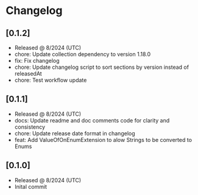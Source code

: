 # Changelog

## [0.1.2]

- Released @ 8/2024 (UTC)
- chore: Update collection dependency to version 1.18.0
- fix: Fix changelog
- chore: Update changelog script to sort sections by version instead of releasedAt
- chore: Test workflow update

## [0.1.1]

- Released @ 8/2024 (UTC)
- docs: Update readme and doc comments code for clarity and consistency
- chore: Update release date format in changelog
- feat: Add ValueOfOnEnumExtension to alow Strings to be converted to Enums

## [0.1.0]

- Released @ 8/2024 (UTC)
- Inital commit
